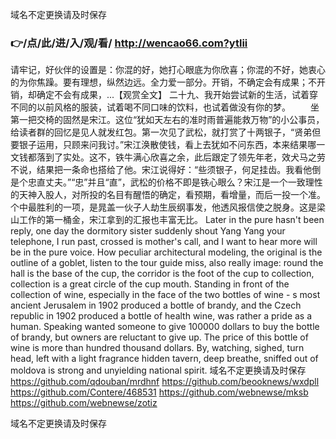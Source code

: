 
域名不定更换请及时保存




### 👉/点/此/进/入/观/看/ http://wencao66.com?ytlii




请牢记，好伙伴的设置是：你混的好，她打心眼底为你欣喜；你混的不好，她衷心的为你焦躁。要有理想，纵然边远。全力爱一部分。开销，不确定会有成果；不开销，却确定不会有成果，...【观赏全文】
	二十九、我开始尝试新的生活，试着穿不同的以前风格的服装，试着喝不同口味的饮料，也试着做没有你的梦。
　　坐第一把交椅的固然是宋江。这位“犹如天左右的准时雨普遍能救万物”的小公事员，给读者群的回忆是见人就发红包。第一次见了武松，就打赏了十两银子，“贤弟但要银子运用，只顾来问我讨。”宋江涣散使钱，看上去犹如不问东西，本来结果哪一文钱都落到了实处。这不，铁牛满心欣喜之余，此后跟定了领先年老，效犬马之劳不说，结果把一条命也搭给了他。宋江说得好：“些须银子，何足挂齿。我看他倒是个忠直丈夫。”“忠”并且“直”，武松的价格不即是铁心眼么？宋江是一个一致理性的天神入股人，对所投的名目有醒悟的确定，看预期，看增量，而后一投一个准。个中最胜利的一项，是晁盖一伙子人劫生辰纲事发，他透风报信使之脱身。这是梁山工作的第一桶金，宋江拿到的汇报也丰富无比。
Later in the pure hasn't been reply, one day the dormitory sister suddenly shout Yang Yang your telephone, I run past, crossed is mother's call, and I want to hear more will be in the pure voice.
How peculiar architectural modeling, the original is the outline of a goblet, listen to the tour guide miss, also really image: round the hall is the base of the cup, the corridor is the foot of the cup to collection, collection is a great circle of the cup mouth.
Standing in front of the collection of wine, especially in the face of the two bottles of wine - s most ancient Jerusalem in 1902 produced a bottle of brandy, and the Czech republic in 1902 produced a bottle of health wine, was rather a pride as a human.
Speaking wanted someone to give 100000 dollars to buy the bottle of brandy, but owners are reluctant to give up.
The price of this bottle of wine is more than hundred thousand dollars.
By, watching, sighed, turn head, left with a light fragrance hidden tavern, deep breathe, sniffed out of moldova is strong and unyielding national spirit.
域名不定更换请及时保存 https://github.com/qdouban/mrdhnf
https://github.com/beooknews/wxdpll
https://github.com/Contere/468531
https://github.com/webnewse/mksb
https://github.com/webnewse/zotiz





域名不定更换请及时保存
